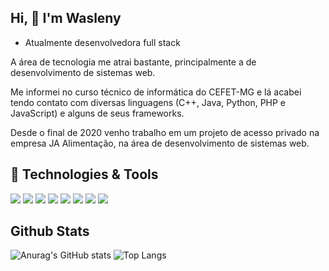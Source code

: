 ## Hi, :wave: I'm Wasleny

- Atualmente desenvolvedora full stack

A área de tecnologia me atrai bastante, principalmente a de desenvolvimento de sistemas web.

Me informei no curso técnico de informática do CEFET-MG e lá acabei tendo contato com diversas linguagens (C++, Java, Python, PHP e JavaScript) e alguns de seus frameworks.

Desde o final de 2020 venho trabalho em um projeto de acesso privado na empresa JA Alimentação, na área de desenvolvimento de sistemas web.

<!-- <img src="https://img.shields.io/badge/https://www.linkedin.com/public-profile/settings?trk=d_flagship3_profile_self_view_public_profile&lipi=urn%3Ali%3Apage%3Ad_flagship3_profile_self_edit_contact_info%3Bk4It4%2B%2BCSjmG3kCT%2Bh87ZA%3D%3D-%230077B5.svg?&style=for-the-badge&logo=linkedin&logoColor=white" /> <img src="https://img.shields.io/badge/waslenymp@gmail.com-D14836?style=for-the-badge&logo=gmail&logoColor=white" /> -->

## :rocket: Technologies & Tools
<img src="https://img.shields.io/badge/Laravel-FF2D20?style=for-the-badge&logo=laravel&logoColor=white" /> <img src="https://img.shields.io/badge/React-20232A?style=for-the-badge&logo=react&logoColor=61DAFB" /> <img src="https://img.shields.io/badge/CSS3-1572B6?style=for-the-badge&logo=css3&logoColor=white" /> <img src="https://img.shields.io/badge/HTML5-E34F26?style=for-the-badge&logo=html5&logoColor=white" /> <img src="https://img.shields.io/badge/JavaScript-323330?style=for-the-badge&logo=javascript&logoColor=F7DF1E" /> <img src="https://img.shields.io/badge/PHP-777BB4?style=for-the-badge&logo=php&logoColor=white" /> <img src="https://img.shields.io/badge/MySQL-005C84?style=for-the-badge&logo=mysql&logoColor=white" /> <img src="https://img.shields.io/badge/Bootstrap-563D7C?style=for-the-badge&logo=bootstrap&logoColor=white" />


## Github Stats
![Anurag's GitHub stats](https://github-readme-stats.vercel.app/api?username=Wasleny&count_private=true&show_icons=true&theme=radical)
![Top Langs](https://github-readme-stats.vercel.app/api/top-langs/?username=Wasleny&layout=compact&theme=radical)
